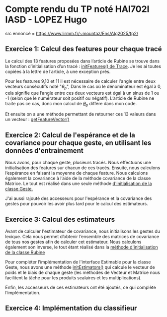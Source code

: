 # Compte rendu du TP noté HAI702I IASD - LOPEZ Hugo
src ennoncé = https://www.lirmm.fr/~mountaz/Ens/Alg2025/tp2/
## Exercice 1: Calcul des features pour chaque tracé

Le calcul des 13 features proposées dans l’article de Rubine se trouve dans la fonction d’initialisation d’un tracé :
[initFeatures() de Trace](src/geste/Trace.java#L37). Je les ai toutes copiées à la lettre de l’article, à une exception près.

Pour les features 9,10 et 11 il est nécessaire de calculer l'angle entre deux vecteurs consécutifs noté "$\theta_p$", Dans le cas où le dénominateur est égal à 0, cela signifie que l’angle entre ces deux vecteurs est égal à un sinus de 1 ou -1 (selon que le numérateur soit positif ou négatif). L’article de Rubine ne traite pas ce cas, donc mon calcul de [$\theta_p$](src/geste/Trace.java#L78) diffère dans mon code.

Et ensuite on a une méthode permettant de retourner ces 13 valeurs dans un vecteur :
[getFeatureVector()](src/geste/Trace.java#L119)

## Exercice 2: Calcul de l'espérance et de la covariance pour chaque geste, en utilisant les données d'entrainement

Nous avons, pour chaque geste, plusieurs tracés. Nous effectuons une initialisation des features sur chacun de ces tracés. Ensuite, nous calculons l’espérance en faisant la moyenne de chaque feature. Nous calculons également la covariance à l’aide de la méthode covariance de la classe Matrice. Le tout est réalisé dans une seule méthode [d'initialisation de la classe Geste.](src/geste/Geste.java#24)

J'ai aussi rajouté des accesseurs pour l'espérance et la covariance des gestes pour pouvoir les avoir plus tard pour le calcul des estimateurs.

## Exercice 3: Calcul des estimateurs

Avant de calculer l'estimateur de covariance, nous initialisons les gestes du lexique. Cela nous permet d’obtenir l’ensemble des matrices de covariance de tous nos gestes afin de calculer cet estimateur. Nous calculons également son inverse, le tout étant réalisé dans la [méthode d'initialisation de la classe Rubine](src/classifieur/Rubine.java#L20)

Pour compléter l’implémentation de l'interface Estimable pour la classe Geste, nous avons une méthode [initEstimators()](src/geste/Geste.java#75) qui calcule le vecteur de poids et le biais de chaque geste (les méthodes de Vecteur et Matrice nous facilitent la tâche pour les produits scalaires et les multiplications).

Enfin, les accesseurs de ces estimateurs ont été ajoutés, ce qui complète l’implémentation.

## Exercice 4: Implémentation du classifieur

